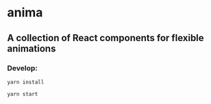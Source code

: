 # anima

## A collection of React components for flexible animations

### Develop:

`yarn install`

`yarn start`
